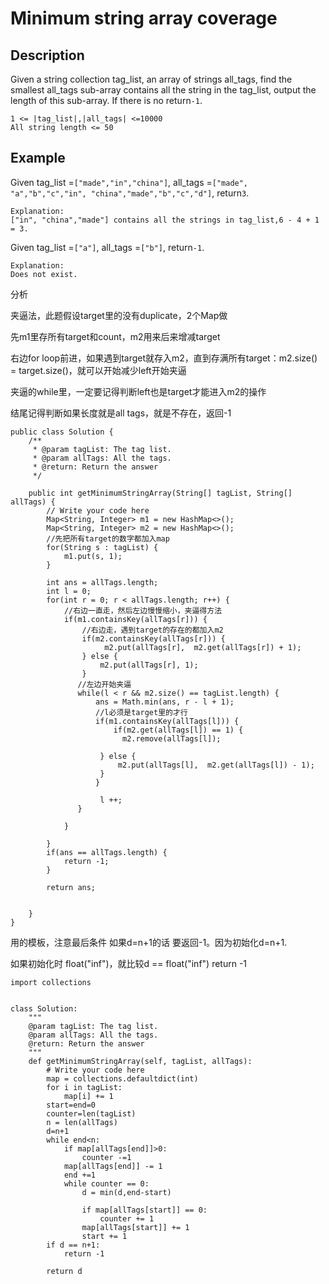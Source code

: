 # Minimum string array coverage

## Description

Given a string collection tag\_list, an array of strings all\_tags, find the smallest all\_tags sub-array contains all the string in the tag\_list, output the length of this sub-array. If there is no return`-1`.

```text
1 <= |tag_list|,|all_tags| <=10000
All string length <= 50
```

## Example

Given tag\_list =`["made","in","china"]`, all\_tags =`["made", "a","b","c","in", "china","made","b","c","d"]`, return`3`.

```text
Explanation:
["in", "china","made"] contains all the strings in tag_list,6 - 4 + 1 = 3.
```

Given tag\_list =`["a"]`, all\_tags =`["b"]`, return`-1`.

```text
Explanation:
Does not exist.
```

分析

夹逼法，此题假设target里的没有duplicate，2个Map做

先m1里存所有target和count，m2用来后来增减target

右边for loop前进，如果遇到target就存入m2，直到存满所有target：m2.size\(\) = target.size\(\)，就可以开始减少left开始夹逼

夹逼的while里，一定要记得判断left也是target才能进入m2的操作

结尾记得判断如果长度就是all tags，就是不存在，返回-1

```text
public class Solution {
    /**
     * @param tagList: The tag list.
     * @param allTags: All the tags.
     * @return: Return the answer
     */

    public int getMinimumStringArray(String[] tagList, String[] allTags) {
        // Write your code here
        Map<String, Integer> m1 = new HashMap<>();
        Map<String, Integer> m2 = new HashMap<>();
        //先把所有target的数字都加入map
        for(String s : tagList) {
            m1.put(s, 1);
        }

        int ans = allTags.length;
        int l = 0;
        for(int r = 0; r < allTags.length; r++) {
            //右边一直走，然后左边慢慢缩小，夹逼得方法
            if(m1.containsKey(allTags[r])) {
                //右边走，遇到target的存在的都加入m2
                if(m2.containsKey(allTags[r])) {
                     m2.put(allTags[r],  m2.get(allTags[r]) + 1);
                } else {
                    m2.put(allTags[r], 1);
                }
               //左边开始夹逼
               while(l < r && m2.size() == tagList.length) {
                   ans = Math.min(ans, r - l + 1);
                   //l必须是target里的才行
                   if(m1.containsKey(allTags[l])) {
                       if(m2.get(allTags[l]) == 1) {
                         m2.remove(allTags[l]);

                    } else {
                        m2.put(allTags[l],  m2.get(allTags[l]) - 1);
                    }
                   }

                    l ++;
               }

            }

        }
        if(ans == allTags.length) {
            return -1;
        }

        return ans;


    }
}
```

用的模板，注意最后条件 如果d=n+1的话 要返回-1。因为初始化d=n+1.

如果初始化时 float\("inf"\)，就比较d == float\("inf"\) return -1

```text
import collections


class Solution:
    """
    @param tagList: The tag list.
    @param allTags: All the tags.
    @return: Return the answer
    """
    def getMinimumStringArray(self, tagList, allTags):
        # Write your code here
        map = collections.defaultdict(int)
        for i in tagList:
            map[i] += 1
        start=end=0
        counter=len(tagList)
        n = len(allTags)
        d=n+1
        while end<n:
            if map[allTags[end]]>0:
                counter -=1
            map[allTags[end]] -= 1
            end +=1
            while counter == 0:
                d = min(d,end-start)

                if map[allTags[start]] == 0:
                    counter += 1
                map[allTags[start]] += 1
                start += 1
        if d == n+1:
            return -1

        return d
```

